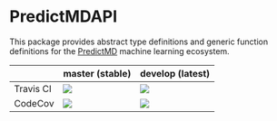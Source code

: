 # PredictMDAPI

This package provides abstract type definitions and generic function definitions for the [PredictMD](https://predictmd.net) machine learning ecosystem.

<table>
    <thead>
        <tr>
            <th></th>
            <th>master (stable)</th>
            <th>develop (latest)</th>
        </tr>
    </thead>
    <tbody>
        <tr>
            <td>Travis CI</td>
            <td><a href="https://travis-ci.com/bcbi/PredictMDAPI.jl/branches">
            <img
            src="https://travis-ci.com/bcbi/PredictMDAPI.jl.svg?branch=master"
            /></a></td>
            <td><a href="https://travis-ci.com/bcbi/PredictMDAPI.jl/branches">
            <img
            src="https://travis-ci.com/bcbi/PredictMDAPI.jl.svg?branch=develop"
            /></a></td>
        </tr>
        <tr>
            <td>CodeCov</td>
            <td>
            <a
            href="https://codecov.io/gh/bcbi/PredictMDAPI.jl/branch/master">
            <img
            src="https://codecov.io/gh/bcbi/PredictMDAPI.jl/branch/master/graph/badge.svg"
            /></a></td>
            <td>
            <a
            href="https://codecov.io/gh/bcbi/PredictMDAPI.jl/branch/develop">
            <img src="https://codecov.io/gh/bcbi/PredictMDAPI.jl/branch/develop/graph/badge.svg"
            /></a></td>
        </tr>
    </tbody>
</table>
